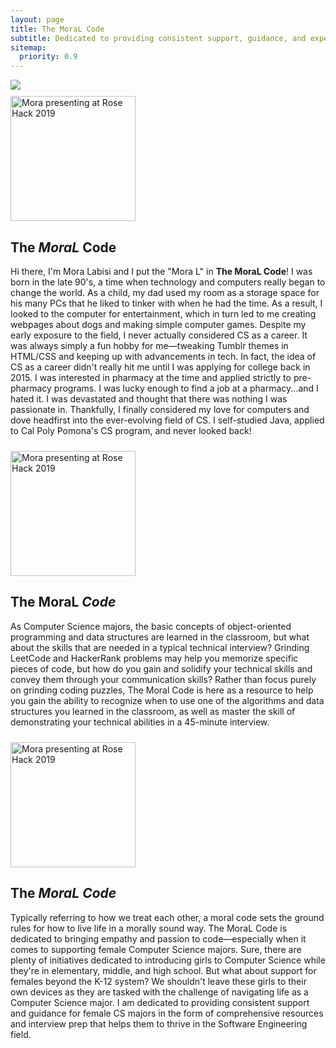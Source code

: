 ```yaml
---
layout: page
title: The MoraL Code
subtitle: Dedicated to providing consistent support, guidance, and experience to female Computer Science majors
sitemap:
  priority: 0.9
---
```


<img src="{{ '/assets/img/tmc.png' | prepend: site.baseurl }}" id="about-img">

<div>
<div class="row">
<div class="column-left" style="padding-right: 2%;padding-top: 2%">
<img width="200" height="200" src="{{ '/assets/img/rosehack.jpeg' | prepend: site.baseurl }}" class="body-img" alt="Mora presenting at Rose Hack 2019">
</div>
<div class="column-right">
<h2>The <strong><em>MoraL</em></strong> Code</h2>
<p>Hi there, I'm Mora Labisi and I put the "Mora L" in <b>The MoraL Code</b>! I was born in the late 90's, a time when technology and computers really began to change the world. As a child, my dad used my room as a storage space for his many PCs that he liked to tinker with when he had the time. As a result, I looked to the computer for entertainment, which in turn led to me creating webpages about dogs and making simple computer games. Despite my early exposure to the field, I never actually considered CS as a career. It was always simply a fun hobby for me—tweaking Tumblr themes in HTML/CSS and keeping up with advancements in tech. In fact, the idea of CS as a career didn't really hit me until I was applying for college back in 2015. I was interested in pharmacy at the time and applied strictly to pre-pharmacy programs. I was lucky enough to find a job at a pharmacy...and I hated it. I was devastated and thought that there was nothing I was passionate in. Thankfully, I finally considered my love for computers and dove headfirst into the ever-evolving field of CS. I self-studied Java, applied to Cal Poly Pomona's CS program, and never looked back!</p>
</div>
</div>
</div>

<div>
<div class="row">
<div class="column-left" style="padding-right: 2%;padding-top: 2%">
<img width="200" height="200" src="{{ '/assets/img/laptop.png' | prepend: site.baseurl }}" class="body-img" alt="Mora presenting at Rose Hack 2019">
</div>
<div class="column-right">
<h2>The MoraL <strong><em>Code</em></strong></h2>
<p>As Computer Science majors, the basic concepts of object-oriented programming and data structures are learned in the classroom, but what about the skills that are needed in a typical technical interview? Grinding LeetCode and HackerRank problems may help you memorize specific pieces of code, but how do you gain and solidify your technical skills and convey them through your communication skills? Rather than focus purely on grinding coding puzzles, The Moral Code is here as a resource to help you gain the ability to recognize when to use one of the algorithms and data structures you learned in the classroom, as well as master the skill of demonstrating your technical abilities in a 45-minute interview.</p>
</div>
</div>
</div>

<div>
<div class="row">
<div class="column-left" style="padding-right: 2%;padding-top: 2%">
<img width="200" height="200" src="{{ '/assets/img/empowered.png' | prepend: site.baseurl }}" class="body-img" alt="Mora presenting at Rose Hack 2019">
</div>
<div class="column-right">
<h2>The <strong><em>MoraL Code</em></strong></h2>
<p>Typically referring to how we treat each other, a moral code sets the ground rules for how to live life in a morally sound way. The MoraL Code is dedicated to bringing empathy and passion to code—especially when it comes to supporting female Computer Science majors. Sure, there are plenty of initiatives dedicated to introducing girls to Computer Science while they're in elementary, middle, and high school. But what about support for females beyond the K-12 system? We shouldn't leave these girls to their own devices as they are tasked with the challenge of navigating life as a Computer Science major. I am dedicated to providing consistent support and guidance for female CS majors in the form of comprehensive resources and interview prep that helps them to thrive in the Software Engineering field.</p>
</div>
</div>
</div>

